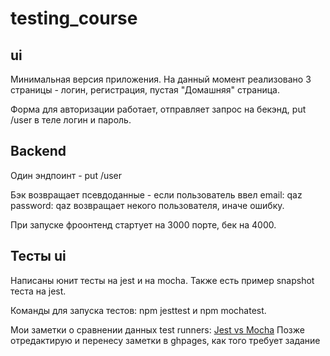 # testing_course

## ui
Минимальная версия приложения. На данный момент реализовано 3 страницы - логин, регистрация, пустая "Домашняя" страница. 

Форма для авторизации работает, отправляет запрос на бекэнд, put /user в теле логин и пароль.

## Backend
Один эндпоинт - put /user

Бэк возвращает псевдоданные - если пользователь ввел email: qaz password: qaz возвращает некого пользователя, иначе ошибку.

При запуске фроонтенд стартует на 3000 порте, бек на 4000.

## Тесты ui
Написаны юнит тесты на jest  и на mocha. Также есть пример snapshot теста на jest.

Команды для запуска тестов: npm jesttest и npm mochatest.

Мои заметки о сравнении данных test runners: [Jest vs Mocha](https://docs.google.com/document/d/1ulTE9VyNpwI2yN60doqlsrUM3ugssI3IxJV3HlQqFOY/edit?usp=sharing)
Позже отредактирую и перенесу заметки в ghpages, как того требует задание
